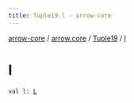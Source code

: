 ```yaml
---
title: Tuple19.l - arrow-core
---
```


[arrow-core](../../index.html) / [arrow.core](../index.html) / [Tuple19](index.html) / [l](./l.html)

# l

`val l: `[`L`](index.html#L)